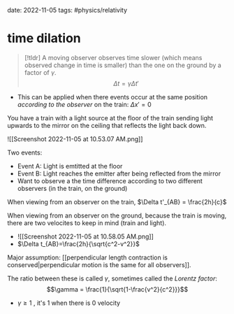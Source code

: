 date: 2022-11-05
tags: #physics/relativity 
# time dilation
>[!tldr] A moving observer observes time slower (which means observed change in time is smaller) than the one on the ground by a factor of $\gamma$.
>$$
>\Delta t = \gamma \Delta t' 
>$$
- This can be applied when there events occur at the same position *according to the observer* on the train: $\Delta x' = 0$

You have a train with a light source at the floor of the train sending light upwards to the mirror on the ceiling that reflects the light back down.

![[Screenshot 2022-11-05 at 10.53.07 AM.png]]

Two events:
- Event A: Light is emtitted at the floor
- Event B: Light reaches the emitter after being reflected from the mirror
- Want to observe a the time difference according to two different observers (in the train, on the ground)

When viewing from an observer on the train, $\Delta t'_{AB} = \frac{2h}{c}$

When viewing from an observer on the ground, because the train is moving, there are two velocites to keep in mind (train and light).
- ![[Screenshot 2022-11-05 at 10.58.05 AM.png]]
- $\Delta t_{AB}=\frac{2h}{\sqrt{c^2-v^2}}$

Major assumption: [[perpendicular length contraction is conserved|perpendicular motion is the same for all observers]].

The ratio between these is called $\gamma$, sometimes called the *Lorentz factor*:
$$\gamma = \frac{1}{\sqrt{1-\frac{v^2}{c^2}}}$$
- $\gamma \geq 1$ , it's 1 when there is 0 velocity